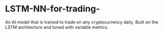 # LSTM-NN-for-trading-
An AI model that is trained to trade on any cryptocurrency daily. Built on the LSTM architecture and tuned with variable metrics.
